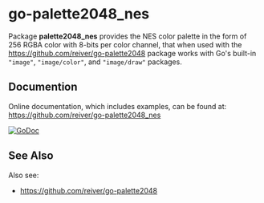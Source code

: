 # go-palette2048_nes

Package **palette2048_nes** provides the NES color palette in the form of 256 RGBA color with 8-bits per color channel,
that when used with the https://github.com/reiver/go-palette2048 package works with Go's built-in `"image"`, `"image/color"`, and `"image/draw"` packages.

## Documention

Online documentation, which includes examples, can be found at: https://github.com/reiver/go-palette2048_nes

[![GoDoc](https://godoc.org/github.com/reiver/go-palette2048_nes?status.svg)](https://godoc.org/github.com/reiver/go-palette2048_nes)

## See Also

Also see:

* https://github.com/reiver/go-palette2048
